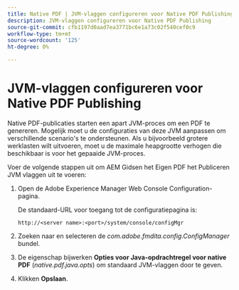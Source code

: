 ```yaml
---
title: Native PDF | JVM-vlaggen configureren voor Native PDF Publishing
description: JVM-vlaggen configureren voor Native PDF Publishing
source-git-commit: cfb1197d0aad7ea3771bc6e1a73c02f540cef0c9
workflow-type: tm+mt
source-wordcount: '125'
ht-degree: 0%

---
```



# JVM-vlaggen configureren voor Native PDF Publishing

Native PDF-publicaties starten een apart JVM-proces om een PDF te genereren. Mogelijk moet u de configuraties van deze JVM aanpassen om verschillende scenario&#39;s te ondersteunen. Als u bijvoorbeeld grotere werklasten wilt uitvoeren, moet u de maximale heapgrootte verhogen die beschikbaar is voor het gepaaide JVM-proces.

Voer de volgende stappen uit om AEM Gidsen het Eigen PDF het Publiceren JVM vlaggen uit te voeren:

1. Open de Adobe Experience Manager Web Console Configuration-pagina.

   De standaard-URL voor toegang tot de configuratiepagina is:

   ```http
   http://<server name>:<port>/system/console/configMgr
   ```

1. Zoeken naar en selecteren de *com.adobe.fmdita.config.ConfigManager* bundel.

1. De eigenschap bijwerken **Opties voor Java-opdrachtregel voor native PDF** (*native.pdf.java.opts*) om standaard JVM-vlaggen door te geven.



1. Klikken **Opslaan**.